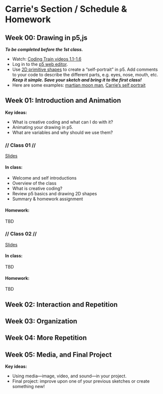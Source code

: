 # Carrie's Section / Schedule & Homework
## Week 00: Drawing in p5,js
***To be completed before the 1st class.***
* Watch: [Coding Train videos 1.1-1.6](https://www.youtube.com/playlist?list=PLRqwX-V7Uu6Zy51Q-x9tMWIv9cueOFTFA)
* Log in to the [p5 web editor](https://editor.p5js.org/).
* Use [2D primitive shapes](https://p5js.org/reference/#group-Shape) to create a “self-portrait” in p5. Add comments to your code to describe the different parts, e.g. eyes, nose, mouth, etc. ***Keep it simple. Save your sketch and bring it to the first class!***
* Here are some examples: 
[martian moon man](http://alpha.editor.p5js.org/shawn/sketches/BklPEB_3), [Carrie’s self portrait](https://editor.p5js.org/re7l/sketches/bdeNXvE9f)

## Week 01: Introduction and Animation
**Key ideas:**
* What is creative coding and what can I do with it?
* Animating your drawing in p5.
* What are variables and why should we use them?

### // Class 01 //
[Slides](https://docs.google.com/presentation/d/1bOabhQZPJqxnZ1wRwKZHRhhmFoM6-KblXgFBEwlqyK8/edit?usp=sharing)

#### In class:
* Welcome and self introductions
* Overview of the class
* What is creative coding?
* Review p5 basics and drawing 2D shapes
* Summary & homework assignment

#### Homework:
TBD

### // Class 02 //
[Slides](https://docs.google.com/presentation/d/17YgYC0uraEGy-h3lh8HEXQG1tDPRMLOF84Eevho1-Uw/edit?usp=sharing)

#### In class:
TBD

#### Homework:
TBD

## Week 02: Interaction and Repetition

## Week 03: Organization

## Week 04: More Repetition

## Week 05: Media, and Final Project
**Key ideas:**
* Using media—image, video, and sound—in your project.
* Final project: improve upon one of your previous sketches or create something new!
